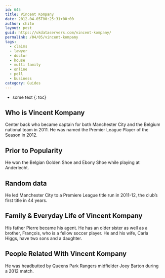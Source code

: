 ```yaml
---
id: 645
title: Vincent Kompany
date: 2012-04-05T00:25:31+00:00
author: chito
layout: post
guid: https://ukdataservers.com/vincent-kompany/
permalink: /04/05/vincent-kompany
tags:
  - claims
  - lawyer
  - doctor
  - house
  - multi family
  - online
  - poll
  - business
category: Guides
---
```


* some text
{: toc}
          
          
## Who is  Vincent Kompany
                  
                  
                  
Center back who became captain for both Manchester City and the Belgium national team in 2011. He was named the Premier League Player of the Season in 2012.
                  
                
                
                
## Prior to Popularity 
                  
                  
                  
He won the Belgian Golden Shoe and Ebony Shoe while playing at Anderlecht.
                  
                
                
                
## Random data 
                  
                  
                  
He led Manchester City to a Premiere League title run in 2011-12, the club&#8217;s first title in 44 years.
                  
                
                
                
## Family & Everyday Life of Vincent Kompany
                  
                  
                  
His father Pierre became his agent. He has an older sister as well as a brother, François, who is a fellow soccer player. He and his wife, Carla Higgs, have two sons and a daughter.
                  
                
                
                
## People Related With  Vincent Kompany
                  
                  
                  
He was headbutted by Queens Park Rangers midfielder Joey Barton during a 2012 match.
                  
                
              
            
          
          
          
    
    
  
